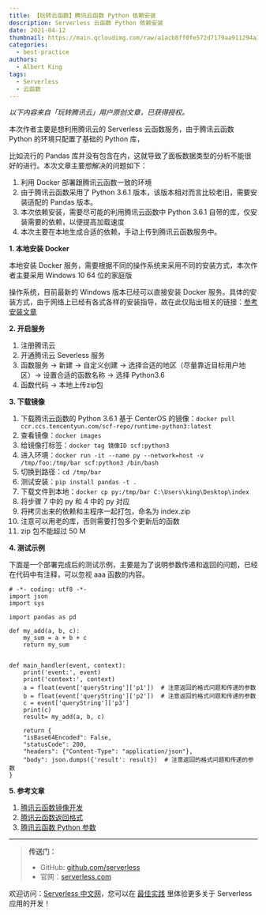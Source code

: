 ```yaml
---
title: 【玩转云函数】腾讯云函数 Python 依赖安装
description: Serverless 云函数 Python 依赖安装
date: 2021-04-12
thumbnail: https://main.qcloudimg.com/raw/a1acb8ff0fe572d7179aa911294a3c9f.jpg
categories:
  - best-practice
authors:
  - Albert King
tags:
  - Serverless
  - 云函数
---
```


*以下内容来自「玩转腾讯云」用户原创文章，已获得授权。*



本次作者主要是想利用腾讯云的 Serverless 云函数服务，由于腾讯云函数 Python 的环境只配置了基础的 Python 库，

比如流行的 Pandas 库并没有包含在内，这就导致了面板数据类型的分析不能很好的进行。本次文章主要想解决的问题如下：

1. 利用 Docker 部署跟腾讯云函数一致的环境
2. 由于腾讯云函数采用了 Python 3.6.1 版本，该版本相对而言比较老旧，需要安装适配的 Pandas 版本。
3. 本次依赖安装，需要尽可能的利用腾讯云函数中 Python 3.6.1 自带的库，仅安装需要的依赖，以便提高加载速度
4. 本次主要在本地生成合适的依赖，手动上传到腾讯云函数服务中。



**1. 本地安装 Docker**

本地安装 Docker 服务，需要根据不同的操作系统来采用不同的安装方式，本次作者主要采用 Windows 10 64 位的家庭版

操作系统，目前最新的 Windows 版本已经可以直接安装 Docker 服务。具体的安装方式，由于网络上已经有各式各样的安装指导，故在此仅贴出相关的链接：[参考安装文章](https://www.runoob.com/docker/windows-docker-install.html)



**2. 开启服务**

1. 注册腾讯云
2. 开通腾讯云 Severless 服务
3. 函数服务 -> 新建 -> 自定义创建 -> 选择合适的地区（尽量靠近目标用户地区）-> 设置合适的函数名称 -> 选择 Python3.6
4. 函数代码 -> 本地上传zip包



**3. 下载镜像**

1. 下载腾讯云函数的 Python 3.6.1 基于 CenterOS 的镜像：`docker pull ccr.ccs.tencentyun.com/scf-repo/runtime-python3:latest`
2. 查看镜像：`docker images`
3. 给镜像打标签：`docker tag 镜像ID scf:python3`
4. 进入环境：`docker run -it --name py --network=host -v /tmp/foo:/tmp/bar scf:python3 /bin/bash`
5. 切换到路径：`cd /tmp/bar`
6. 测试安装：`pip install pandas -t .`
7. 下载文件到本地：`docker cp py:/tmp/bar C:\Users\king\Desktop\index`
8. 将步骤 7 中的 py 和 4 中的 py 对应
9. 将拷贝出来的依赖和主程序一起打包，命名为 index.zip
10. 注意可以用老的库，否则需要打包多个更新后的函数
11. zip 包不能超过 50 M



**4. 测试示例**

下面是一个部署完成后的测试示例，主要是为了说明参数传递和返回的问题，已经在代码中有注释，可以忽视 aaa 函数的内容。

```
# -*- coding: utf8 -*-
import json
import sys

import pandas as pd

def my_add(a, b, c):
    my_sum = a + b + c  
    return my_sum


def main_handler(event, context):
    print('event:', event)
    print('context:', context)
    a = float(event['queryString']['p1'])  # 注意返回的格式问题和传递的参数
    b = float(event['queryString']['p2'])  # 注意返回的格式问题和传递的参数
    c = event['queryString']['p3']
    print(c)
    result= my_add(a, b, c)

    return {
    "isBase64Encoded": False,
    "statusCode": 200,
    "headers": {"Content-Type": "application/json"},
    "body": json.dumps({'result': result})  # 注意返回的格式问题和传递的参数
}
```



**5. 参考文章**

1. [腾讯云函数镜像开发](https://cloud.tencent.com/document/product/583/50826)
2. [腾讯云函数返回格式](https://www.lanol.cn/post/386.html)
3. [腾讯云函数 Python 参数](https://cloud.tencent.com/document/product/583/11061)



---



> **传送门：**
>
> - GitHub: [github.com/serverless](https://github.com/serverless/serverless/blob/master/README_CN.md)
> - 官网：[serverless.com](https://serverless.com/)



欢迎访问：[Serverless 中文网](https://serverlesscloud.cn/)，您可以在 [最佳实践](https://serverlesscloud.cn/best-practice) 里体验更多关于 Serverless 应用的开发！